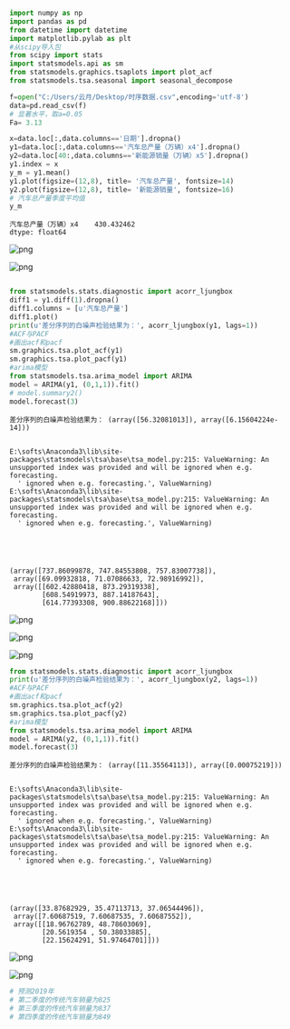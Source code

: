 ```python
import numpy as np
import pandas as pd
from datetime import datetime
import matplotlib.pylab as plt
#从scipy导入包
from scipy import stats
import statsmodels.api as sm
from statsmodels.graphics.tsaplots import plot_acf
from statsmodels.tsa.seasonal import seasonal_decompose

f=open("C:/Users/云月/Desktop/时序数据.csv",encoding='utf-8')
data=pd.read_csv(f)
# 显著水平，取a=0.05
Fa= 3.13

x=data.loc[:,data.columns=='日期'].dropna()
y1=data.loc[:,data.columns=='汽车总产量（万辆）x4'].dropna()
y2=data.loc[40:,data.columns=='新能源销量（万辆）x5'].dropna()
y1.index = x
y_m = y1.mean()
y1.plot(figsize=(12,8), title= '汽车总产量', fontsize=14)
y2.plot(figsize=(12,8), title= '新能源销量', fontsize=16)
# 汽车总产量季度平均值
y_m
```




    汽车总产量（万辆）x4    430.432462
    dtype: float64




![png](output_0_1.png)



![png](output_0_2.png)



```python

from statsmodels.stats.diagnostic import acorr_ljungbox
diff1 = y1.diff(1).dropna()
diff1.columns = [u'汽车总产量']
diff1.plot()
print(u'差分序列的白噪声检验结果为：', acorr_ljungbox(y1, lags=1))
#ACF与PACF
#画出acf和pacf
sm.graphics.tsa.plot_acf(y1)
sm.graphics.tsa.plot_pacf(y1)
#arima模型
from statsmodels.tsa.arima_model import ARIMA
model = ARIMA(y1, (0,1,1)).fit() 
# model.summary2()
model.forecast(3)

```

    差分序列的白噪声检验结果为： (array([56.32081013]), array([6.15604224e-14]))
    

    E:\softs\Anaconda3\lib\site-packages\statsmodels\tsa\base\tsa_model.py:215: ValueWarning: An unsupported index was provided and will be ignored when e.g. forecasting.
      ' ignored when e.g. forecasting.', ValueWarning)
    E:\softs\Anaconda3\lib\site-packages\statsmodels\tsa\base\tsa_model.py:215: ValueWarning: An unsupported index was provided and will be ignored when e.g. forecasting.
      ' ignored when e.g. forecasting.', ValueWarning)
    




    (array([737.86099878, 747.84553808, 757.83007738]),
     array([69.09932818, 71.07086633, 72.98916992]),
     array([[602.42880418, 873.29319338],
            [608.54919973, 887.14187643],
            [614.77393308, 900.88622168]]))




![png](output_1_3.png)



![png](output_1_4.png)



![png](output_1_5.png)



```python
from statsmodels.stats.diagnostic import acorr_ljungbox
print(u'差分序列的白噪声检验结果为：', acorr_ljungbox(y2, lags=1))
#ACF与PACF
#画出acf和pacf
sm.graphics.tsa.plot_acf(y2)
sm.graphics.tsa.plot_pacf(y2)
#arima模型
from statsmodels.tsa.arima_model import ARIMA
model = ARIMA(y2, (0,1,1)).fit() 
model.forecast(3)
```

    差分序列的白噪声检验结果为： (array([11.35564113]), array([0.00075219]))
    

    E:\softs\Anaconda3\lib\site-packages\statsmodels\tsa\base\tsa_model.py:215: ValueWarning: An unsupported index was provided and will be ignored when e.g. forecasting.
      ' ignored when e.g. forecasting.', ValueWarning)
    E:\softs\Anaconda3\lib\site-packages\statsmodels\tsa\base\tsa_model.py:215: ValueWarning: An unsupported index was provided and will be ignored when e.g. forecasting.
      ' ignored when e.g. forecasting.', ValueWarning)
    




    (array([33.87682929, 35.47113713, 37.06544496]),
     array([7.60687519, 7.60687535, 7.60687552]),
     array([[18.96762789, 48.78603069],
            [20.5619354 , 50.38033885],
            [22.15624291, 51.97464701]]))




![png](output_2_3.png)



![png](output_2_4.png)



```python
# 预测2019年
# 第二季度的传统汽车销量为825
# 第三季度的传统汽车销量为837
# 第四季度的传统汽车销量为849
```
